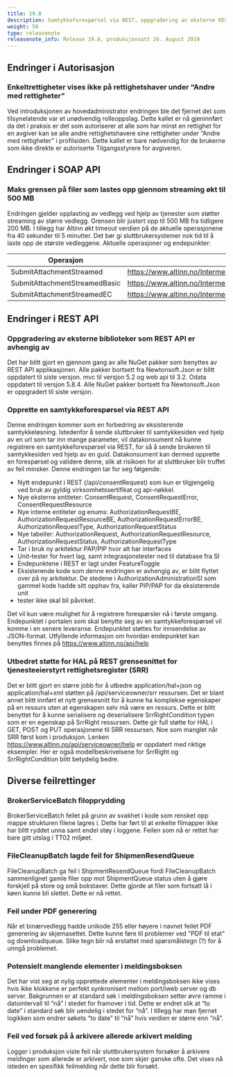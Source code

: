 ```yaml
---
title: 19.8
description: Samtykkeforespørsel via REST, oppgradering av eksterne REST API biblioteker, filstørrelse på streaming økt til 500 MB og feilrettinger.
weight: 50
type: releasenote
releasenote_info: Release 19.8, produksjonsatt 26. August 2019
---
```


## Endringer i Autorisasjon

### Enkeltrettigheter vises ikke på rettighetshaver under “Andre med rettigheter”

Ved introduksjonen av hovedadministrator endringen ble det fjernet det som tilsynelatende var et unødvendig rolleoppslag. Dette kallet er nå gjeninnført da det i praksis er det som autoriserer at alle som har minst en rettighet for en avgiver kan se alle andre rettighetshavere sine rettigheter under “Andre med rettigheter” i profilsiden. Dette kallet er bare nødvendig for de brukerne som ikke direkte er autoriserte Tilgangsstyrere for avgiveren.

## Endringer i SOAP API

### Maks grensen på filer som lastes opp gjennom streaming økt til 500 MB

Endringen gjelder opplasting av vedlegg ved hjelp av tjenester som støtter streaming av større vedlegg. Grensen blir justert opp til 500 MB fra tidligere 200 MB. I tillegg har Altinn økt timeout verdien på de aktuelle operasjonene fra 40 sekunder til 5 minutter. Det bør gi sluttbrukersystemer nok tid til å laste opp de største vedleggene.
Aktuelle operasjoner og endepunkter:

|  Operasjon | Endepunkt URL  |
|---|---|
| SubmitAttachmentStreamed | https://www.altinn.no/IntermediaryExternal/IntermediaryInboundStreamed.svc |
| SubmitAttachmentStreamedBasic | https://www.altinn.no/IntermediaryExternal/IntermediaryInboundBasicStreamed.svc |
| SubmitAttachmentStreamedEC | https://www.altinn.no/IntermediaryExternal/IntermediaryInboundExternalECStreamed.svc |

## Endringer i REST API

### Oppgradering av eksterne biblioteker som REST API er avhengig av

Det har blitt gjort en gjennom gang av alle NuGet pakker som benyttes av REST API applikasjonen. Alle pakker bortsett fra Newtonsoft.Json er blitt oppdatert til siste versjon. mvc til versjon 5.2 og web api til 3.2. Odata oppdatert til versjon 5.8.4. Alle NuGet pakker bortsett fra Newtonsoft.Json er oppgradert til siste versjon.

### Opprette en samtykkeforespørsel via REST API

Denne endringen kommer som en forbedring av eksisterende samtykkeløsning. Istedenfor å sende sluttbruker til samtykkesiden ved hjelp av en url som tar inn mange parameter, vil datakonsument nå kunne registrere en samtykkeforespørsel via REST, for så å sende brukeren til samtykkesiden ved hjelp av en guid. Datakonsument kan dermed opprette en forespørsel og validere denne, slik at risikoen for at sluttbruker blir truffet av feil minsker.
Denne endringen tar for seg følgende:

- Nytt endepunkt i REST (/api/consentRequest) som kun er tilgjengelig ved bruk av gyldig virksomhetssertifikat og api-nøkkel.
- Nye eksterne entiteter: ConsentRequest, ConsentRequestError, ConsentRequestResource
- Nye interne entiteter og enums: AuthorizationRequestBE, AuthorizationRequestResourceBE, AuthorizationRequestErrorBE, AuthorizationRequestType, AuthorizationRequestStatus
- Nye tabeller: AuthorizationRequest, AuthorizationRequestResource, AuthorizationRequestStatus, AuthorizationRequestType
- Tar i bruk ny arkitektur PAP/PIP hvor alt har interfaces
- Unit-tester for hvert lag, samt integrasjonstester ned til database fra SI
- Endepunktene i REST er lagt under FeatureToggle
- Eksisterende kode som denne endringen er avhengig av, er blitt flyttet over på ny arkitektur. De stedene i AuthorizationAdministrationSI som gammel kode hadde sitt opphav fra, kaller PIP/PAP for da eksisterende unit
- tester ikke skal bli påvirket.

Det vil kun være mulighet for å registrere forespørsler nå i første omgang. Endepunktet i portalen som skal benytte seg av en samtykkeforespørsel vil komme i en senere leveranse. Endepunktet støttes for innsendelse av JSON-format. Utfyllende informasjon om hvordan endepunktet kan benyttes finnes på <https://www.altinn.no/api/help>

### Utbedret støtte for HAL på REST grensesnittet for tjenesteeierstyrt rettighetsregister (SRR)

Det er blitt gjort en større jobb for å utbedre application/hal+json og application/hal+xml støtten på /api/serviceowner/srr ressursen. Det er blant annet blitt innført et nytt grensesnitt for å kunne ha komplekse egenskaper på en ressurs uten at egenskapen selv må være en ressurs. Dette er blitt benyttet for å kunne serialisere og deserialisere SrrRightCondition typen som er en egenskap på SrrRight ressursen. Dette gir full støtte for HAL i GET, POST og PUT operasjonene til SRR ressursen. Noe som manglet når SRR først kom i produksjon.
Lenken <https://www.altinn.no/api/serviceowner/help> er oppdatert med riktige eksempler. Her er også modellbeskrivelsene for SrrRight og SrrRightCondition blitt betydelig bedre.

## Diverse feilrettinger

### BrokerServiceBatch filopprydding

 BrokerServiceBatch feilet på grunn av svakhet i kode som rensket opp mappe strukturen filene lagres i. Dette har ført til at enkelte filmapper ikke har blitt ryddet unna samt endel støy i loggene. Feilen som nå er rettet har bare gitt utslag i TT02 miljøet.

### FileCleanupBatch lagde feil for ShipmenResendQueue

FileCleanupBatch ga feil i ShipmentResendQueue fordi FileCleanupBatch sammenlignet gamle filer opp mot ShipmentQueue status uten å gjøre forskjell på store og små bokstaver. Dette gjorde at filer som fortsatt lå i køen kunne bli slettet. Dette er nå rettet.

### Feil under PDF generering

Når et binærvedlegg hadde unikode 255 eller høyere i navnet feilet PDF generering av skjemasettet. Dette kunne føre til problemer ved "PDF til etat" og downloadqueue. Slike tegn blir nå erstattet med spørsmålstegn (?) for å unngå problemet.

### Potensielt manglende elementer i meldingsboksen

Det har vist seg at nylig opprettede elementer i meldingsboksen ikke vises hvis ikke klokkene er perfekt synkronisert mellom port/iweb server og db server. Bakgrunnen er at standard søk i meldingsboksen setter øvre ramme i datointervall til “nå” i stedet for framover i tid.
Dette er endret slik at “to date” i standard søk blir uendelig i stedet for “nå”. I tillegg har man fjernet logikken som endrer søkets “to date” til “nå” hvis verdien er større enn “nå”.

### Feil ved forsøk på å arkivere allerede arkivert melding

Logger i produksjon viste feil når sluttbrukersystem forsøker å arkivere meldinger som allerede er arkivert, noe som skjer ganske ofte. Det vises nå isteden en spesifikk feilmelding når dette blir forsøkt.

